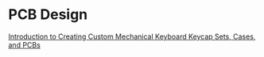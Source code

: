 # PCB Design

[Introduction to Creating Custom Mechanical Keyboard Keycap Sets, Cases, and PCBs](https://www.youtube.com/watch?v=IKe_hrvYH1M)

